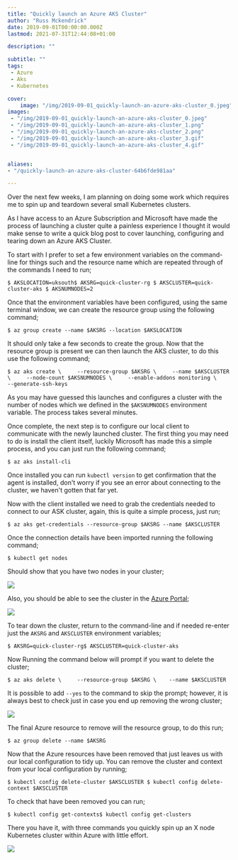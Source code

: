 ```yaml
---
title: "Quickly launch an Azure AKS Cluster"
author: "Russ Mckendrick"
date: 2019-09-01T00:00:00.000Z
lastmod: 2021-07-31T12:44:08+01:00

description: ""

subtitle: ""
tags:
 - Azure
 - Aks
 - Kubernetes

cover:
    image: "/img/2019-09-01_quickly-launch-an-azure-aks-cluster_0.jpeg" 
images:
 - "/img/2019-09-01_quickly-launch-an-azure-aks-cluster_0.jpeg"
 - "/img/2019-09-01_quickly-launch-an-azure-aks-cluster_1.png"
 - "/img/2019-09-01_quickly-launch-an-azure-aks-cluster_2.png"
 - "/img/2019-09-01_quickly-launch-an-azure-aks-cluster_3.gif"
 - "/img/2019-09-01_quickly-launch-an-azure-aks-cluster_4.gif"


aliases:
- "/quickly-launch-an-azure-aks-cluster-64b6fde981aa"

---
```


Over the next few weeks, I am planning on doing some work which requires me to spin up and teardown several small Kubernetes clusters.

As I have access to an Azure Subscription and Microsoft have made the process of launching a cluster quite a painless experience I thought it would make sense to write a quick blog post to cover launching, configuring and tearing down an Azure AKS Cluster.

To start with I prefer to set a few environment variables on the command-line for things such and the resource name which are repeated through of the commands I need to run;

```
$ AKSLOCATION=uksouth$ AKSRG=quick-cluster-rg $ AKSCLUSTER=quick-cluster-aks $ AKSNUMNODES=2
```

Once that the environment variables have been configured, using the same terminal window, we can create the resource group using the following command;

```
$ az group create --name $AKSRG --location $AKSLOCATION
```

It should only take a few seconds to create the group. Now that the resource group is present we can then launch the AKS cluster, to do this use the following command;

```
$ az aks create \     --resource-group $AKSRG \     --name $AKSCLUSTER \     --node-count $AKSNUMNODES \     --enable-addons monitoring \     --generate-ssh-keys
```

As you may have guessed this launches and configures a cluster with the number of nodes which we defined in the `$AKSNUMNODES` environment variable. The process takes several minutes.

Once complete, the next step is to configure our local client to communicate with the newly launched cluster. The first thing you may need to do is install the client itself, luckily Microsoft has made this a simple process, and you can just run the following command;

```
$ az aks install-cli
```

Once installed you can run `kubectl version` to get confirmation that the agent is installed, don't worry if you see an error about connecting to the cluster, we haven't gotten that far yet.

Now with the client installed we need to grab the credentials needed to connect to our ASK cluster, again, this is quite a simple process, just run;

```
$ az aks get-credentials --resource-group $AKSRG --name $AKSCLUSTER
```

Once the connection details have been imported running the following command;

```
$ kubectl get nodes
```

Should show that you have two nodes in your cluster;

![](/img/2019-09-01_quickly-launch-an-azure-aks-cluster_1.png)

Also, you should be able to see the cluster in the [Azure Portal](https://portal.azure.com/);

![](/img/2019-09-01_quickly-launch-an-azure-aks-cluster_2.png)

To tear down the cluster, return to the command-line and if needed re-enter just the `AKSRG` and `AKSCLUSTER` environment variables;

```
$ AKSRG=quick-cluster-rg$ AKSCLUSTER=quick-cluster-aks
```

Now Running the command below will prompt if you want to delete the cluster;

```
$ az aks delete \     --resource-group $AKSRG \    --name $AKSCLUSTER
```

It is possible to add `--yes` to the command to skip the prompt; however, it is always best to check just in case you end up removing the wrong cluster;

![](/img/2019-09-01_quickly-launch-an-azure-aks-cluster_3.gif)

The final Azure resource to remove will the resource group, to do this run;

```
$ az group delete --name $AKSRG
```

Now that the Azure resources have been removed that just leaves us with our local configuration to tidy up. You can remove the cluster and context from your local configuration by running;

```
$ kubectl config delete-cluster $AKSCLUSTER $ kubectl config delete-context $AKSCLUSTER
```

To check that have been removed you can run;

```
$ kubectl config get-contexts$ kubectl config get-clusters
```

There you have it, with three commands you quickly spin up an X node Kubernetes cluster within Azure with little effort.

![](/img/2019-09-01_quickly-launch-an-azure-aks-cluster_4.gif)
